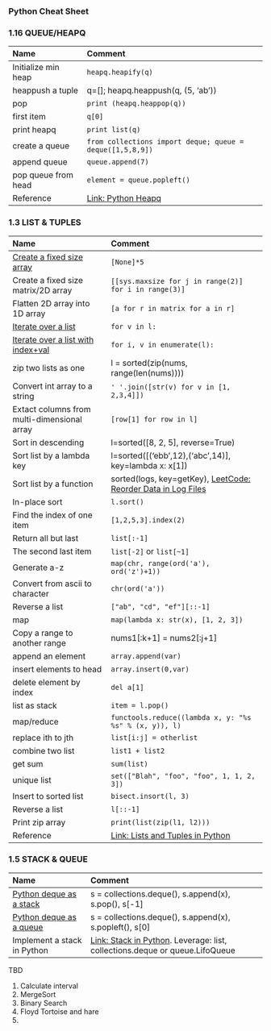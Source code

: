 ### Python Cheat Sheet

### 1.16 QUEUE/HEAPQ

| Name                | Comment                                                      |
| :------------------ | :----------------------------------------------------------- |
| Initialize min heap | `heapq.heapify(q)`                                           |
| heappush a tuple    | q=[]; heapq.heappush(q, (5, ‘ab’))                           |
| pop                 | `print (heapq.heappop(q))`                                   |
| first item          | `q[0]`                                                       |
| print heapq         | `print list(q)`                                              |
| create a queue      | `from collections import deque; queue = deque([1,5,8,9])`    |
| append queue        | `queue.append(7)`                                            |
| pop queue from head | `element = queue.popleft()`                                  |
| Reference           | [Link: Python Heapq](https://www.techbeamers.com/python-heapq/) |

### 1.3 LIST & TUPLES

| Name                                                         | Comment                                                      |
| :----------------------------------------------------------- | :----------------------------------------------------------- |
| [Create a fixed size array](https://stackoverflow.com/questions/10617045/how-to-create-a-fix-size-list-in-python/10617340) | `[None]*5`                                                   |
| Create a fixed size matrix/2D array                          | `[[sys.maxsize for j in range(2)] for i in range(3)]`        |
| Flatten 2D array into 1D array                               | `[a for r in matrix for a in r]`                             |
| [Iterate over a list](https://developers.google.com/edu/python/lists) | `for v in l:`                                                |
| [Iterate over a list with index+val](https://www.geeksforgeeks.org/python-accessing-index-and-value-in-list/) | `for i, v in enumerate(l):`                                  |
| zip two lists as one                                         | l = sorted(zip(nums, range(len(nums))))                      |
| Convert int array to a string                                | `' '.join([str(v) for v in [1, 2,3,4]])`                     |
| Extact columns from multi-dimensional array                  | `[row[1] for row in l]`                                      |
| Sort in descending                                           | l=sorted([8, 2, 5], reverse=True)                            |
| Sort list by a lambda key                                    | l=sorted([(‘ebb’,12),(‘abc’,14)], key=lambda x: x[1])        |
| Sort list by a function                                      | sorted(logs, key=getKey), [LeetCode: Reorder Data in Log Files](https://code.dennyzhang.com/reorder-data-in-log-files) |
| In-place sort                                                | `l.sort()`                                                   |
| Find the index of one item                                   | `[1,2,5,3].index(2)`                                         |
| Return all but last                                          | `list[:-1]`                                                  |
| The second last item                                         | `list[-2]` or `list[~1]`                                     |
| Generate a-z                                                 | `map(chr, range(ord('a'), ord('z')+1))`                      |
| Convert from ascii to character                              | `chr(ord('a'))`                                              |
| Reverse a list                                               | `["ab", "cd", "ef"][::-1]`                                   |
| map                                                          | `map(lambda x: str(x), [1, 2, 3])`                           |
| Copy a range to another range                                | nums1[:k+1] = nums2[:j+1]                                    |
| append an element                                            | `array.append(var)`                                          |
| insert elements to head                                      | `array.insert(0,var)`                                        |
| delete element by index                                      | `del a[1]`                                                   |
| list as stack                                                | `item = l.pop()`                                             |
| map/reduce                                                   | `functools.reduce((lambda x, y: "%s %s" % (x, y)), l)`       |
| replace ith to jth                                           | `list[i:j] = otherlist`                                      |
| combine two list                                             | `list1 + list2`                                              |
| get sum                                                      | `sum(list)`                                                  |
| unique list                                                  | `set(["Blah", "foo", "foo", 1, 1, 2, 3])`                    |
| Insert to sorted list                                        | `bisect.insort(l, 3)`                                        |
| Reverse a list                                               | `l[::-1]`                                                    |
| Print zip array                                              | `print(list(zip(l1, l2)))`                                   |
| Reference                                                    | [Link: Lists and Tuples in Python](https://realpython.com/python-lists-tuples/) |

### 1.5 STACK & QUEUE

| Name                                                         | Comment                                                      |
| :----------------------------------------------------------- | :----------------------------------------------------------- |
| [Python deque as a stack](https://www.geeksforgeeks.org/deque-in-python/) | s = collections.deque(), s.append(x), s.pop(), s[-1]         |
| [Python deque as a queue](https://www.geeksforgeeks.org/deque-in-python/) | s = collections.deque(), s.append(x), s.popleft(), s[0]      |
| Implement a stack in Python                                  | [Link: Stack in Python](https://www.geeksforgeeks.org/stack-in-python/). Leverage: list, collections.deque or queue.LifoQueue |

TBD 

1. Calculate interval 
2. MergeSort 
3. Binary Search 
4. Floyd Tortoise and hare 
5. 